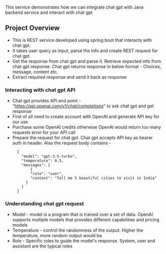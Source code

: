 This service demonstrates how we can integrate chat gpt with Java backend service and interact with chat gpt 

## Project Overview
* This is REST service developed using spring boot that interacts with chat gpt.
* It takes user query as input, parse the info and create REST request for chat gpt.
* Get the response from chat gpt and parse it. Retrieve expected info from chat gpt response. Chat gpt returns response in below format - Choices, message, content etc.
* Extract required response and send it back as response

### Interacting with chat gpt API
* Chat gpt provides API end point - "https://api.openai.com/v1/chat/completions" to ask chat gpt and get response
* First of all need to create account with OpenAI and generate API key for our use
* Purchase some OpenAI credits otherwise OpenAI would return too many requests error for your API call
* Prepare the request for chat gpt. Chat gpt accepts API key as bearer auth in header. Also the request body contains -
  ```
    {
      "model": "gpt-3.5-turbo",
      "temperature": 0.5,
      "messages": [
	      {
          "role": "user",
          "content": "Tell me 5 beautiful cities to visit in India"
        }
      ]
    }
  ```

### Understanding chat gpt request
* Model - model is a program that is trained over a set of data. OpenAI supports multiple models that provides different capabilities and pricing models
* Temperature - control the randomness of the output. Higher the temperature, more random output would be.
* Role - Specific roles to guide the model's response. System, user and assistant are the typical roles
